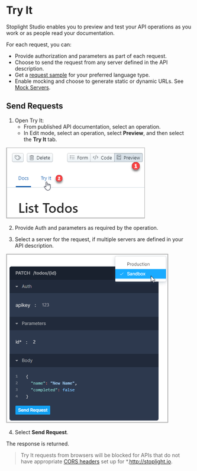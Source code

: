 # Try It

Stoplight Studio enables you to preview and test your API operations as you work or as people read your documentation.

For each request, you can:

- Provide authorization and parameters as part of each request.
- Choose to send the request from any server defined in the API description.
- Get a [request sample](05a-generating-code-snippets.md) for your preferred language type.
- Enable mocking and choose to generate static or dynamic URLs. See [Mock Servers](06-mock-servers.md).  

## Send Requests

1. Open Try It:
    - From published API documentation, select an operation. 
    - In Edit mode, select an operation, select **Preview**, and then select the **Try It** tab. 

<!--
focus: false
-->
  ![](../../assets/images/open_try_it.png)

2. Provide Auth and parameters as required by the operation. 

3. Select a server for the request, if multiple servers are defined in your API description.

<!--
focus: false
-->
![](../../assets/images/send-request.png)

4. Select **Send Request**.

The response is returned.

<!-- theme: info -->
> Try It requests from browsers will be blocked for APIs that do not have appropriate [CORS headers](https://developer.mozilla.org/en-US/docs/Web/HTTP/CORS) set up for *.http://stoplight.io.


